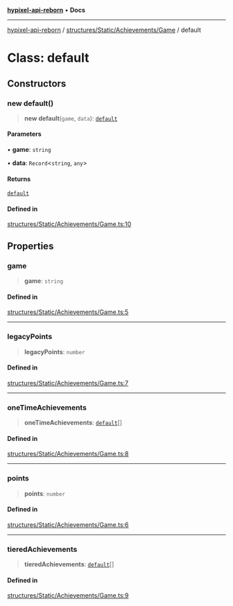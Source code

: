 [**hypixel-api-reborn**](../../../../../README.md) • **Docs**

***

[hypixel-api-reborn](../../../../../modules.md) / [structures/Static/Achievements/Game](../README.md) / default

# Class: default

## Constructors

### new default()

> **new default**(`game`, `data`): [`default`](default.md)

#### Parameters

• **game**: `string`

• **data**: `Record`\<`string`, `any`\>

#### Returns

[`default`](default.md)

#### Defined in

[structures/Static/Achievements/Game.ts:10](https://github.com/Kathund/REBORN-docs-TEST/blob/226e7f6a62bb6bca87ef0828ac84e9098d59f860/src/structures/Static/Achievements/Game.ts#L10)

## Properties

### game

> **game**: `string`

#### Defined in

[structures/Static/Achievements/Game.ts:5](https://github.com/Kathund/REBORN-docs-TEST/blob/226e7f6a62bb6bca87ef0828ac84e9098d59f860/src/structures/Static/Achievements/Game.ts#L5)

***

### legacyPoints

> **legacyPoints**: `number`

#### Defined in

[structures/Static/Achievements/Game.ts:7](https://github.com/Kathund/REBORN-docs-TEST/blob/226e7f6a62bb6bca87ef0828ac84e9098d59f860/src/structures/Static/Achievements/Game.ts#L7)

***

### oneTimeAchievements

> **oneTimeAchievements**: [`default`](../../OneTime/classes/default.md)[]

#### Defined in

[structures/Static/Achievements/Game.ts:8](https://github.com/Kathund/REBORN-docs-TEST/blob/226e7f6a62bb6bca87ef0828ac84e9098d59f860/src/structures/Static/Achievements/Game.ts#L8)

***

### points

> **points**: `number`

#### Defined in

[structures/Static/Achievements/Game.ts:6](https://github.com/Kathund/REBORN-docs-TEST/blob/226e7f6a62bb6bca87ef0828ac84e9098d59f860/src/structures/Static/Achievements/Game.ts#L6)

***

### tieredAchievements

> **tieredAchievements**: [`default`](../../Tired/classes/default.md)[]

#### Defined in

[structures/Static/Achievements/Game.ts:9](https://github.com/Kathund/REBORN-docs-TEST/blob/226e7f6a62bb6bca87ef0828ac84e9098d59f860/src/structures/Static/Achievements/Game.ts#L9)
